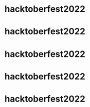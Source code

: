 # hacktoberfest2022
# hacktoberfest2022
# hacktoberfest2022
# hacktoberfest2022
# hacktoberfest2022
